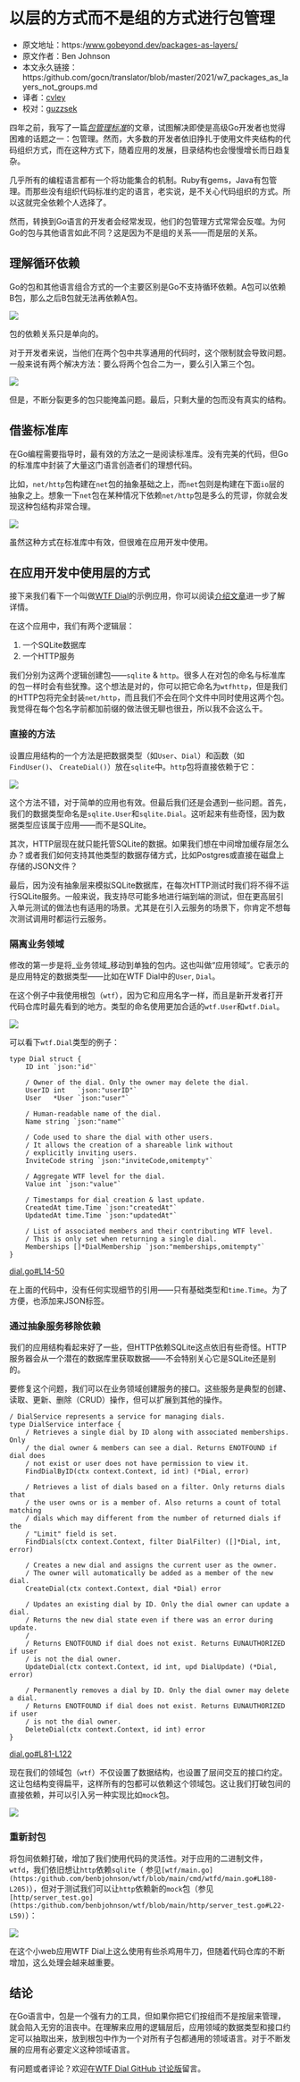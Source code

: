 # 以层的方式而不是组的方式进行包管理

- 原文地址：https:/www.gobeyond.dev/packages-as-layers/
- 原文作者：Ben Johnson
- 本文永久链接：https:/github.com/gocn/translator/blob/master/2021/w7_packages_as_layers_not_groups.md
- 译者：[cvley](https:/github.com/cvley)
- 校对：[guzzsek](https:/github.com/guzzsek)


四年之前，我写了一篇[_包管理标准_](https:/www.gobeyond.dev/standard-package-layout/)的文章，试图解决即使是高级Go开发者也觉得困难的话题之一：包管理。然而，大多数的开发者依旧挣扎于使用文件夹结构的代码组织方式，而在这种方式下，随着应用的发展，目录结构也会慢慢增长而日趋复杂。

几乎所有的编程语言都有一个将功能集合的机制。Ruby有gems，Java有包管理。而那些没有组织代码标准约定的语言，老实说，是不关心代码组织的方式。所以这就完全依赖个人选择了。

然而，转换到Go语言的开发者会经常发现，他们的包管理方式常常会反噬。为何Go的包与其他语言如此不同？这是因为不是组的关系——而是层的关系。

## 理解循环依赖

Go的包和其他语言组合方式的一个主要区别是Go不支持循环依赖。A包可以依赖B包，那么之后B包就无法再依赖A包。

![](../static/images/w7_packages_as_layers_not_groups/Packages-As-Layers-Not-Groups---NoCircularDependencies.svg)

包的依赖关系只是单向的。

对于开发者来说，当他们在两个包中共享通用的代码时，这个限制就会导致问题。一般来说有两个解决方法：要么将两个包合二为一，要么引入第三个包。

![](../static/images/w7_packages_as_layers_not_groups/Packages-As-Layers-Not-Groups---AddingThirdPackage-1.svg)

但是，不断分裂更多的包只能掩盖问题。最后，只剩大量的包而没有真实的结构。

## 借鉴标准库

在Go编程需要指导时，最有效的方法之一是阅读标准库。没有完美的代码，但Go的标准库中封装了大量这门语言创造者们的理想代码。

比如，`net/http`包构建在`net`包的抽象基础之上，而`net`包则是构建在下面`io`层的抽象之上。想象一下`net`包在某种情况下依赖`net/http`包是多么的荒谬，你就会发现这种包结构非常合理。

![](../static/images/w7_packages_as_layers_not_groups/Packages-As-Layers-Not-Groups---Stdlib-1.svg)

虽然这种方式在标准库中有效，但很难在应用开发中使用。

## 在应用开发中使用层的方式

接下来我们看下一个叫做[WTF Dial](https:/github.com/benbjohnson/wtf)的示例应用，你可以阅读[介绍文章](https:/www.gobeyond.dev/wtf-dial/)进一步了解详情。

在这个应用中，我们有两个逻辑层：

1.  一个SQLite数据库
2.  一个HTTP服务

我们分别为这两个逻辑创建包——`sqlite` & `http`。很多人在对包的命名与标准库的包一样时会有些犹豫。这个想法是对的，你可以把它命名为`wtfhttp`，但是我们的HTTP包将完全封装`net/http`，而且我们不会在同个文件中同时使用这两个包。我觉得在每个包名字前都加前缀的做法很无聊也很丑，所以我不会这么干。

### 直接的方法

设置应用结构的一个方法是把数据类型（如`User`、`Dial`）和函数（如`FindUser()`、 `CreateDial()`）放在`sqlite`中。`http`包将直接依赖于它：

![](../static/images/w7_packages_as_layers_not_groups/Packages-As-Layers-Not-Groups---NaiveApproach-1.svg)

这个方法不错，对于简单的应用也有效。但最后我们还是会遇到一些问题。首先，我们的数据类型命名是`sqlite.User`和`sqlite.Dial`。这听起来有些奇怪，因为数据类型应该属于应用——而不是SQLite。

其次，HTTP层现在就只能托管SQLite的数据。如果我们想在中间增加缓存层怎么办？或者我们如何支持其他类型的数据存储方式，比如Postgres或直接在磁盘上存储的JSON文件？

最后，因为没有抽象层来模拟SQLite数据库，在每次HTTP测试时我们将不得不运行SQLite服务。一般来说，我支持尽可能多地进行端到端的测试，但在更高层引入单元测试的做法也有适用的场景。尤其是在引入云服务的场景下，你肯定不想每次测试调用时都运行云服务。

### 隔离业务领域

修改的第一步是将_业务领域_移动到单独的包内。这也叫做“应用领域”。它表示的是应用特定的数据类型——比如在WTF Dial中的`User`, `Dial`。

在这个例子中我使用根包（`wtf`），因为它和应用名字一样，而且是新开发者打开代码仓库时最先看到的地方。类型的命名使用更加合适的`wtf.User`和`wtf.Dial`。

![](../static/images/w7_packages_as_layers_not_groups/Packages-As-Layers-Not-Groups---IsolateBusinessDomain.svg)

可以看下`wtf.Dial`类型的例子：

```golang
type Dial struct {
	ID int `json:"id"`

	/ Owner of the dial. Only the owner may delete the dial.
	UserID int   `json:"userID"`
	User   *User `json:"user"`

	/ Human-readable name of the dial.
	Name string `json:"name"`

	/ Code used to share the dial with other users.
	/ It allows the creation of a shareable link without
	/ explicitly inviting users.
	InviteCode string `json:"inviteCode,omitempty"`

	/ Aggregate WTF level for the dial.
	Value int `json:"value"`

	/ Timestamps for dial creation & last update.
	CreatedAt time.Time `json:"createdAt"`
	UpdatedAt time.Time `json:"updatedAt"`

	/ List of associated members and their contributing WTF level.
	/ This is only set when returning a single dial.
	Memberships []*DialMembership `json:"memberships,omitempty"`
}
```
    
[dial.go#L14-50](https:/github.com/benbjohnson/wtf/blob/e23f5f00e0f48f54bd751cc264ea85c094f7d466/dial.go#L14-L50)

在上面的代码中，没有任何实现细节的引用——只有基础类型和`time.Time`。为了方便，也添加来JSON标签。

### 通过抽象服务移除依赖

我们的应用结构看起来好了一些，但HTTP依赖SQLite这点依旧有些奇怪。HTTP服务器会从一个潜在的数据库里获取数据——不会特别关心它是SQLite还是别的。

要修复这个问题，我们可以在业务领域创建服务的接口。这些服务是典型的创建、读取、更新、删除（CRUD）操作，但可以扩展到其他的操作。

```golang
/ DialService represents a service for managing dials.
type DialService interface {
	/ Retrieves a single dial by ID along with associated memberships. Only
	/ the dial owner & members can see a dial. Returns ENOTFOUND if dial does
	/ not exist or user does not have permission to view it.
	FindDialByID(ctx context.Context, id int) (*Dial, error)

	/ Retrieves a list of dials based on a filter. Only returns dials that
	/ the user owns or is a member of. Also returns a count of total matching
	/ dials which may different from the number of returned dials if the
	/ "Limit" field is set.
	FindDials(ctx context.Context, filter DialFilter) ([]*Dial, int, error)

	/ Creates a new dial and assigns the current user as the owner.
	/ The owner will automatically be added as a member of the new dial.
	CreateDial(ctx context.Context, dial *Dial) error

	/ Updates an existing dial by ID. Only the dial owner can update a dial.
	/ Returns the new dial state even if there was an error during update.
	/
	/ Returns ENOTFOUND if dial does not exist. Returns EUNAUTHORIZED if user
	/ is not the dial owner.
	UpdateDial(ctx context.Context, id int, upd DialUpdate) (*Dial, error)

	/ Permanently removes a dial by ID. Only the dial owner may delete a dial.
	/ Returns ENOTFOUND if dial does not exist. Returns EUNAUTHORIZED if user
	/ is not the dial owner.
	DeleteDial(ctx context.Context, id int) error
}
```
    
[dial.go#L81-L122](https:/github.com/benbjohnson/wtf/blob/e23f5f00e0f48f54bd751cc264ea85c094f7d466/dial.go#L81-L122)

现在我们的领域包（`wtf`）不仅设置了数据结构，也设置了层间交互的接口约定。这让包结构变得扁平，这样所有的包都可以依赖这个领域包。这让我们打破包间的直接依赖，并可以引入另一种实现比如`mock`包。

![](../static/images/w7_packages_as_layers_not_groups/Packages-As-Layers-Not-Groups---FlattenHierarchy.svg)

### 重新封包

将包间依赖打破，增加了我们使用代码的灵活性。对于应用的二进制文件，`wtfd`，我们依旧想让`http`依赖`sqlite`（ 参见`[wtf/main.go](https:/github.com/benbjohnson/wtf/blob/main/cmd/wtfd/main.go#L180-L205)`），但对于测试我们可以让`http`依赖新的`mock`包（参见`[http/server_test.go](https:/github.com/benbjohnson/wtf/blob/main/http/server_test.go#L22-L59)`）：

![](../static/images/w7_packages_as_layers_not_groups/Packages-As-Layers-Not-Groups---Repackaging--1-.svg)

在这个小web应用WTF Dial上这么使用有些杀鸡用牛刀，但随着代码仓库的不断增加，这么处理会越来越重要。

## 结论

在Go语言中，包是一个强有力的工具，但如果你把它们按组而不是按层来管理，就会陷入无穷的沮丧中。在理解来应用的逻辑层后，应用领域的数据类型和接口约定可以抽取出来，放到根包中作为一个对所有子包都通用的领域语言。对于不断发展的应用有必要定义这种领域语言。

有问题或者评论？欢迎在[WTF Dial GitHub 讨论版](https:/github.com/benbjohnson/wtf/discussions)留言。
